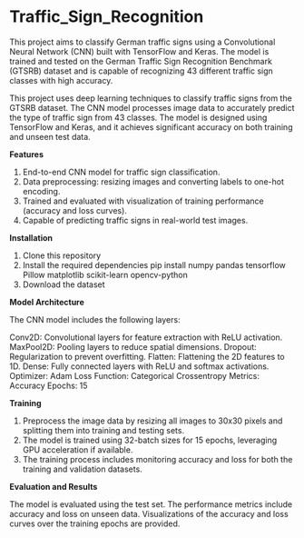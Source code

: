 # Traffic_Sign_Recognition
This project aims to classify German traffic signs using a Convolutional Neural Network (CNN) built with TensorFlow and Keras. The model is trained and tested on the German Traffic Sign Recognition Benchmark (GTSRB) dataset and is capable of recognizing 43 different traffic sign classes with high accuracy.

This project uses deep learning techniques to classify traffic signs from the GTSRB dataset. The CNN model processes image data to accurately predict the type of traffic sign from 43 classes. The model is designed using TensorFlow and Keras, and it achieves significant accuracy on both training and unseen test data.

**Features**

1. End-to-end CNN model for traffic sign classification.
2. Data preprocessing: resizing images and converting labels to one-hot encoding.
3. Trained and evaluated with visualization of training performance (accuracy and loss curves).
4. Capable of predicting traffic signs in real-world test images.

**Installation**

1. Clone this repository
2. Install the required dependencies
pip install numpy pandas tensorflow Pillow matplotlib scikit-learn opencv-python
3. Download the dataset 

**Model Architecture**

The CNN model includes the following layers:

Conv2D: Convolutional layers for feature extraction with ReLU activation.
MaxPool2D: Pooling layers to reduce spatial dimensions.
Dropout: Regularization to prevent overfitting.
Flatten: Flattening the 2D features to 1D.
Dense: Fully connected layers with ReLU and softmax activations.
Optimizer: Adam
Loss Function: Categorical Crossentropy
Metrics: Accuracy
Epochs: 15

**Training**

1. Preprocess the image data by resizing all images to 30x30 pixels and splitting them into training and testing sets.
2. The model is trained using 32-batch sizes for 15 epochs, leveraging GPU acceleration if available.
3. The training process includes monitoring accuracy and loss for both the training and validation datasets.

**Evaluation and Results**

The model is evaluated using the test set. The performance metrics include accuracy and loss on unseen data. Visualizations of the accuracy and loss curves over the training epochs are provided.
